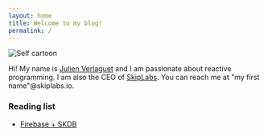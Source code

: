```yaml
---
layout: home
title: Welcome to my blog!
permalink: /
---
```


![Self cartoon](./img/selfcartoon.jpg)

Hi! My name is [Julien
Verlaguet](https://www.linkedin.com/in/julien-verlaguet-b5710a20/) and
I am passionate about reactive programming. I am also the CEO of
[SkipLabs](https://skiplabs.io/). You can reach me at "my first
name"@skiplabs.io.

### Reading list
- [Firebase + SKDB](./reactive%20programming/2024-02-14-firebase.html)

